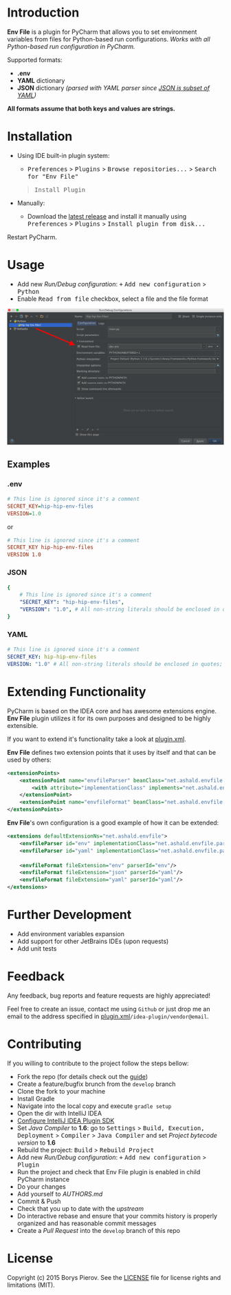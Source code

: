 # Introduction

**Env File** is a plugin for PyCharm that allows you to set environment variables from files for Python-based run 
configurations.  *Works with all Python-based run configuration in PyCharm.*

Supported formats:

- **.env**
- **YAML** dictionary
- **JSON** dictionary *(parsed with YAML parser since [JSON is subset of YAML][json-is-yaml])*

**All formats assume that both keys and values are strings.**

# Installation

- Using IDE built-in plugin system:
  - <kbd>Preferences</kbd> > <kbd>Plugins</kbd> > <kbd>Browse repositories...</kbd> > <kbd>Search for "Env File"</kbd> 
  > <kbd>Install Plugin</kbd>
  
- Manually:
  - Download the [latest release][latest-release] and install it manually using <kbd>Preferences</kbd> > 
  <kbd>Plugins</kbd> > <kbd>Install plugin from disk...</kbd>
  
Restart PyCharm.

# Usage

- Add new *Run/Debug configuration*: <kbd>+</kbd> <kbd>Add new configuration</kbd> > <kbd>Python</kbd>
- Enable <kbd>Read from file</kbd> checkbox, select a file and the file format

![Read from file](./resources/example.png)

## Examples

### .env

```ini
# This line is ignored since it's a comment
SECRET_KEY=hip-hip-env-files
VERSION=1.0
```

or 

```ini
# This line is ignored since it's a comment
SECRET_KEY hip-hip-env-files
VERSION 1.0
```

### JSON

```yaml
{
    # This line is ignored since it's a comment
    "SECRET_KEY": "hip-hip-env-files",
    "VERSION": "1.0", # All non-string literals should be enclosed in quotes; btw this is ignored too
}
```
    
### YAML

```yaml
# This line is ignored since it's a comment
SECRET_KEY: hip-hip-env-files
VERSION: "1.0" # All non-string literals should be enclosed in quotes; btw this is ignored too 
```

# Extending Functionality

PyCharm is based on the IDEA core and has awesome extensions engine. **Env File** plugin utilizes it for its own 
purposes and designed to be highly extensible.

If you want to extend it's functionality take a look at [plugin.xml](./META-INF/plugin.xml). 

**Env File** defines two extension points that it uses by itself and that can be used by others:

```xml
<extensionPoints>
    <extensionPoint name="envfileParser" beanClass="net.ashald.envfile.parsers.EnvFileParserExtension">
        <with attribute="implementationClass" implements="net.ashald.envfile.parsers.EnvFileParser"/>
    </extensionPoint>
    <extensionPoint name="envfileFormat" beanClass="net.ashald.envfile.formats.EnvFileFormatExtension"/>
</extensionPoints>
```

**Env File**'s own configuration is a good example of how it can be extended:

```xml
<extensions defaultExtensionNs="net.ashald.envfile">
    <envfileParser id="env" implementationClass="net.ashald.envfile.parsers.DotEnvFileParser"/>
    <envfileParser id="yaml" implementationClass="net.ashald.envfile.parsers.YamlFileParser"/>
    
    <envfileFormat fileExtension="env" parserId="env"/>
    <envfileFormat fileExtension="json" parserId="yaml"/>
    <envfileFormat fileExtension="yaml" parserId="yaml"/>
</extensions>
```

# Further Development

- Add environment variables expansion
- Add support for other JetBrains IDEs (upon requests)
- Add unit tests

# Feedback

Any feedback, bug reports and feature requests are highly appreciated!

Feel free to create an issue, contact me using `Github` or just drop me an email to the address specified in 
[plugin.xml](./META-INF/plugin.xml)`/idea-plugin/vendor@email`. 

# Contributing

If you willing to contribute to the project follow the steps bellow:

- Fork the repo (for details check out the [guide][fork-guide])
- Create a feature/bugfix brunch from the `develop` branch
- Clone the fork to your machine
- Install Gradle
- Navigate into the local copy and execute `gradle setup`
- Open the dir with IntelliJ IDEA
- [Configure IntelliJ IDEA Plugin SDK][idea-sdk-configuration]
- Set *Java Compiler* to **1.6**: go to <kbd>Settings</kbd> > <kbd>Build, Execution, Deployment</kbd> > 
<kbd>Compiler</kbd> > <kbd>Java Compiler</kbd> and set *Project bytecode version* to **1.6**
- Rebuild the project: <kbd>Build</kbd> > <kbd>Rebuild Project</kbd> 
- Add new *Run/Debug configuration*: <kbd>+</kbd> <kbd>Add new configuration</kbd> > <kbd>Plugin</kbd> 
- Run the project and check that Env File plugin is enabled in child PyCharm instance
- Do your changes
- Add yourself to *AUTHORS.md*
- Commit & Push
- Check that you up to date with the *upstream*
- Do interactive rebase and ensure that your commits history is properly organized and has reasonable commit messages
- Create a *Pull Request* into the `develop` branch of this repo

# License

Copyright (c) 2015 Borys Pierov. See the [LICENSE](./LICENSE) file for license rights and limitations (MIT).

[json-is-yaml]:           https://en.wikipedia.org/wiki/YAML#JSON
[latest-release]:         https://github.com/Ashald/EnvFile/releases/latest
[fork-guide]:             https://help.github.com/articles/fork-a-repo/
[idea-sdk-configuration]: http://confluence.jetbrains.com/display/IntelliJIDEA/Prerequisites
